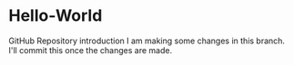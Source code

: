 # Hello-World
GitHub Repository introduction
I am making some changes in this branch.
I'll commit this once the changes are made.
